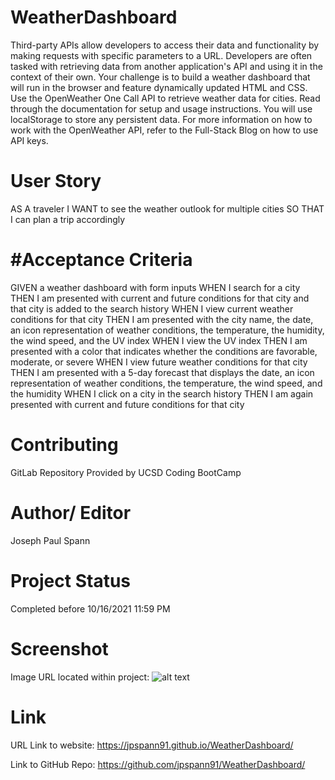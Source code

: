 # WeatherDashboard
Third-party APIs allow developers to access their data and functionality by making requests with specific parameters to a URL. Developers are often tasked with retrieving data from another application's API and using it in the context of their own. Your challenge is to build a weather dashboard that will run in the browser and feature dynamically updated HTML and CSS.
Use the OpenWeather One Call API to retrieve weather data for cities. Read through the documentation for setup and usage instructions. You will use localStorage to store any persistent data. For more information on how to work with the OpenWeather API, refer to the Full-Stack Blog on how to use API keys.

# User Story
AS A traveler
I WANT to see the weather outlook for multiple cities
SO THAT I can plan a trip accordingly


# #Acceptance Criteria
GIVEN a weather dashboard with form inputs
WHEN I search for a city
THEN I am presented with current and future conditions for that city and that city is added to the search history
WHEN I view current weather conditions for that city
THEN I am presented with the city name, the date, an icon representation of weather conditions, the temperature, the humidity, the wind speed, and the UV index
WHEN I view the UV index
THEN I am presented with a color that indicates whether the conditions are favorable, moderate, or severe
WHEN I view future weather conditions for that city
THEN I am presented with a 5-day forecast that displays the date, an icon representation of weather conditions, the temperature, the wind speed, and the humidity
WHEN I click on a city in the search history
THEN I am again presented with current and future conditions for that city





# Contributing
GitLab Repository Provided by UCSD Coding BootCamp

# Author/ Editor
Joseph Paul Spann

# Project Status
Completed before 10/16/2021 11:59 PM

# Screenshot
Image URL located within project: 
![alt text](./assets/images/weatherDashboard.gif)

# Link
URL Link to website: https://jpspann91.github.io/WeatherDashboard/

Link to GitHub Repo: https://github.com/jpspann91/WeatherDashboard/